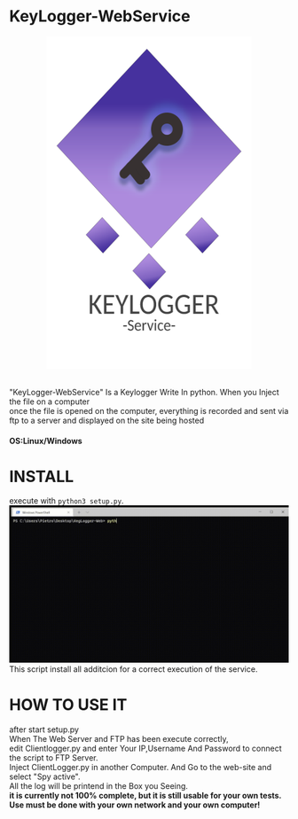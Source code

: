 # KeyLogger-WebService
<p align="center">
  <img width="370" height="600" src="https://github.com/0xFreddox/KeyLogger-WebService/blob/main/static/logo.png">
</p>
<br>
"KeyLogger-WebService" Is a Keylogger Write In python.
When you Inject the file on a computer
<br>
once the file is opened on the computer, everything is recorded and sent via ftp to a server and displayed on the site being hosted
<br>
<h4>OS:Linux/Windows</h4>
<h1>INSTALL</h1>
execute with 
<code>python3 setup.py</code>.
<br>
<img src="https://github.com/0xFreddox/0xFreddox/blob/main/2021-08-30-21-42-13_Trim.gif">
<br>
This script install all additcion for a correct execution of the service.
<h1>HOW TO USE IT</h1>
after start setup.py
<br>
When The Web Server and FTP has been execute correctly,
<br>
edit Clientlogger.py and enter Your IP,Username And Password to connect the script to FTP Server.
<br>
Inject ClientLogger.py in another Computer. And Go to the web-site and select "Spy active".
<br>
All the log will be printend in the Box you Seeing.
<br>
<strong>it is currently not 100% complete, but it is still usable for your own tests.</Strong>
<br>
<strong>Use must be done with your own network and your own computer!</strong>
